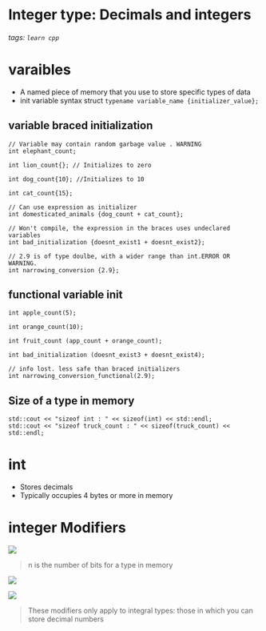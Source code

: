 # Integer type: Decimals and integers
###### tags: `learn cpp`

# varaibles
- A named piece of memory that you use to store specific types of data
- init variable syntax struct `typename variable_name {initializer_value};`
## variable braced initialization
```cpp=
// Variable may contain random garbage value . WARNING
int elephant_count;

int lion_count{}; // Initializes to zero

int dog_count{10}; //Initializes to 10

int cat_count{15};

// Can use expression as initializer
int domesticated_animals {dog_count + cat_count};

// Won't compile, the expression in the braces uses undeclared variables
int bad_initialization {doesnt_exist1 + doesnt_exist2};

// 2.9 is of type doulbe, with a wider range than int.ERROR OR WARNING.
int narrowing_conversion {2.9};
```
## functional variable init
```cpp=
int apple_count(5);

int orange_count(10);

int fruit_count (app_count + orange_count);

int bad_initialization (doesnt_exist3 + doesnt_exist4);

// info lost. less safe than braced initializers
int narrowing_conversion_functional(2.9);
```

## Size of a type in memory
```cpp=
std::cout << "sizeof int : " << sizeof(int) << std::endl;
std::cout << "sizeof truck_count : " << sizeof(truck_count) << std::endl;

```

# int
- Stores decimals
- Typically occupies 4 bytes or more in memory

# integer Modifiers
![](https://i.imgur.com/rBmJp1D.png)
> n is the number of bits for a type in memory

![](https://i.imgur.com/CUT6oTX.png)

![](https://i.imgur.com/t4pfdvg.png)

> These modifiers only apply to integral types: those in which you can store decimal numbers